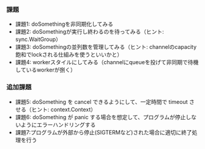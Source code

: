 ### 課題
- 課題1: doSomethingを非同期化してみる
- 課題2: doSomethingが実行し終わるのを待ってみる（ヒント: sync.WaitGroup）
- 課題3: doSomethingの並列数を管理してみる（ヒント: channelのcapacity飽和でlockされる仕組みを使うといいかと）
- 課題4: workerスタイルにしてみる（channelにqueueを投げて非同期で待機しているworkerが捌く）
### 追加課題
- 課題5: doSomething を cancel できるようにして、一定時間で timeout させる（ヒント: context.Context）
- 課題6: doSomething が panic する場合を想定して、プログラムが停止しないようにエラーハンドリングする
- 課題7:プログラムが外部から停止(SIGTERMなど)された場合に適切に終了処理を行う
